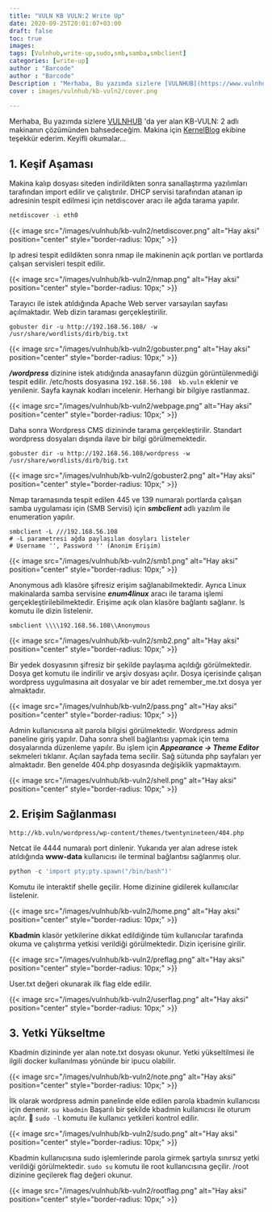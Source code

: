 ```yaml
---
title: "VULN KB VULN:2 Write Up"
date: 2020-09-25T20:01:07+03:00
draft: false
toc: true
images:
tags: [Vulnhub,write-up,sudo,smb,samba,smbclient] 
categories: [write-up]
author : "Barcode"
author : "Barcode"
Description : "Merhaba, Bu yazımda sizlere [VULNHUB](https://www.vulnhub.com/entry/kb-vuln-2,562/) 'da yer alan KB-VULN: 2 adlı makinanın çözümünden bahsedeceğim. Makina için [KernelBlog](https://kernelblog.org) ekibine teşekkür ederim. Keyifli okumalar..."
cover : images/vulnhub/kb-vuln2/cover.png
  
---
```

Merhaba, Bu yazımda sizlere [VULNHUB](https://www.vulnhub.com/entry/kb-vuln-2,562/) 'da yer alan KB-VULN: 2 adlı makinanın çözümünden bahsedeceğim. Makina için [KernelBlog](https://kernelblog.org) ekibine teşekkür ederim. Keyifli okumalar...

## 1. Keşif Aşaması

Makina kalıp dosyası siteden indirildikten sonra sanallaştırma yazılımları tarafından import edilir ve çalıştırılır. DHCP servisi tarafından atanan ip adresinin tespit edilmesi için netdiscover aracı ile ağda tarama yapılır.

```bash
netdiscover -i eth0
```

{{< image src="/images/vulnhub/kb-vuln2/netdiscover.png" alt="Hay aksi" position="center" style="border-radius: 10px;" >}}

Ip adresi tespit edildikten sonra nmap ile makinenin açık portları ve portlarda çalışan servisleri tespit edilir.

{{< image src="/images/vulnhub/kb-vuln2/nmap.png" alt="Hay aksi" position="center" style="border-radius: 10px;" >}}

Tarayıcı ile istek atıldığında Apache Web server varsayılan sayfası açılmaktadır. Web dizin taraması gerçekleştirilir. 
```terminal
gobuster dir -u http://192.168.56.108/ -w /usr/share/wordlists/dirb/big.txt
```
{{< image src="/images/vulnhub/kb-vuln2/gobuster.png" alt="Hay aksi" position="center" style="border-radius: 10px;" >}}

***/wordpress*** dizinine istek atıdığında anasayfanın düzgün görüntülenmediği tespit edilir. /etc/hosts dosyasına ``` 192.168.56.108  kb.vuln ``` eklenir ve yenilenir. Sayfa kaynak kodları incelenir. Herhangi bir bilgiye rastlanmaz. 

{{< image src="/images/vulnhub/kb-vuln2/webpage.png" alt="Hay aksi" position="center" style="border-radius: 10px;" >}}

Daha sonra Wordpress CMS dizininde tarama gerçekleştirilir. Standart wordpress dosyaları dışında ilave bir bilgi görülmemektedir. 
```terminal
gobuster dir -u http://192.168.56.108/wordpress -w /usr/share/wordlists/dirb/big.txt
```
{{< image src="/images/vulnhub/kb-vuln2/gobuster2.png" alt="Hay aksi" position="center" style="border-radius: 10px;" >}}

Nmap taramasında tespit edilen 445 ve 139 numaralı portlarda çalışan samba uygulaması için (SMB Servisi) için ***smbclient*** adlı yazılım ile enumeration yapılır. 

```terminal
smbclient -L ///192.168.56.108
# -L parametresi ağda paylaşılan dosyları listeler
# Username '', Password '' (Anonim Erişim)
```

{{< image src="/images/vulnhub/kb-vuln2/smb1.png" alt="Hay aksi" position="center" style="border-radius: 10px;" >}}

Anonymous adlı klasöre şifresiz erişim sağlanabilmektedir. Ayrıca Linux makinalarda samba servisine ***enum4linux*** aracı ile tarama işlemi gerçekleştirilebilmektedir. Erişime açık olan klasöre bağlantı sağlanır. ls komutu ile dizin listelenir.

```terminal
smbclient \\\\192.168.56.108\\Anonymous
```

{{< image src="/images/vulnhub/kb-vuln2/smb2.png" alt="Hay aksi" position="center" style="border-radius: 10px;" >}}

Bir yedek dosyasının şifresiz bir şekilde paylaşıma açıldığı görülmektedir. Dosya get komutu ile indirilir ve arşiv dosyası açılır. Dosya içerisinde çalışan wordpress uygulmasına ait dosyalar ve bir adet remember_me.txt dosya yer almaktadır. 

{{< image src="/images/vulnhub/kb-vuln2/pass.png" alt="Hay aksi" position="center" style="border-radius: 10px;" >}}

Admin kullanıcısına ait parola bilgisi görülmektedir. Wordpress admin paneline giriş yapılır. Daha sonra shell bağlantısı yapmak için tema dosyalarında düzenleme yapılır. Bu işlem için ***Appearance -> Theme Editor*** sekmeleri tıklanır. Açılan sayfada tema secilir. Sağ sütunda php sayfaları yer almaktadır. Ben genelde 404.php dosyasında değişiklik yapmaktayım. 

{{< image src="/images/vulnhub/kb-vuln2/shell.png" alt="Hay aksi" position="center" style="border-radius: 10px;" >}}

## 2. Erişim Sağlanması

```url
http://kb.vuln/wordpress/wp-content/themes/twentynineteen/404.php
```
Netcat ile 4444 numaralı port dinlenir. Yukarıda yer alan adrese istek atıldığında **www-data** kullanıcısı ile terminal bağlantısı sağlanmış olur. 
```python
python -c 'import pty;pty.spawn("/bin/bash")'
```
Komutu ile interaktif shelle geçilir. Home dizinine gidilerek kullanıcılar listelenir. 

{{< image src="/images/vulnhub/kb-vuln2/home.png" alt="Hay aksi" position="center" style="border-radius: 10px;" >}}

**Kbadmin** klasör yetkilerine dikkat edildiğinde tüm kullanıcılar tarafında okuma ve çalıştırma yetkisi verildiği görülmektedir. Dizin içerisine girilir.

{{< image src="/images/vulnhub/kb-vuln2/preflag.png" alt="Hay aksi" position="center" style="border-radius: 10px;" >}}

User.txt değeri okunarak ilk flag elde edilir.

{{< image src="/images/vulnhub/kb-vuln2/userflag.png" alt="Hay aksi" position="center" style="border-radius: 10px;" >}}

## 3. Yetki Yükseltme
Kbadmin dizininde yer alan note.txt dosyası okunur. Yetki yükseltilmesi ile ilgili docker kullanılması yönünde bir ipucu olabilir.

{{< image src="/images/vulnhub/kb-vuln2/note.png" alt="Hay aksi" position="center" style="border-radius: 10px;" >}}

İlk olarak wordpress admin panelinde elde edilen parola kbadmin kullanıcısı için denenir.  ``` su kbadmin ``` Başarılı bir şekilde kbadmin kullanıcısı ile oturum açılır. :see_no_evil:  ``` sudo -l ``` komutu ile kullanıcı yetkileri kontrol edilir. 

{{< image src="/images/vulnhub/kb-vuln2/sudo.png" alt="Hay aksi" position="center" style="border-radius: 10px;" >}}

Kbadmin kullanıcısına sudo işlemlerinde parola girmek şartıyla sınırsız yetki verildiği görülmektedir. ``` sudo su ``` komutu ile root kullanıcısına geçilir. /root dizinine geçilerek flag değeri okunur.

{{< image src="/images/vulnhub/kb-vuln2/rootflag.png" alt="Hay aksi" position="center" style="border-radius: 10px;" >}}


